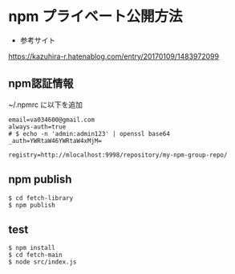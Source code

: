 # npm プライベート公開方法

- 参考サイト

https://kazuhira-r.hatenablog.com/entry/20170109/1483972099


## npm認証情報

~/.npmrc に以下を追加

```
email=va034600@gmail.com
always-auth=true
# $ echo -n 'admin:admin123' | openssl base64
_auth=YWRtaW46YWRtaW4xMjM=

registry=http://mlocalhost:9998/repository/my-npm-group-repo/
```

## npm publish

```
$ cd fetch-library
$ npm publish
```

## test

```
$ npm install
$ cd fetch-main
$ node src/index.js
```